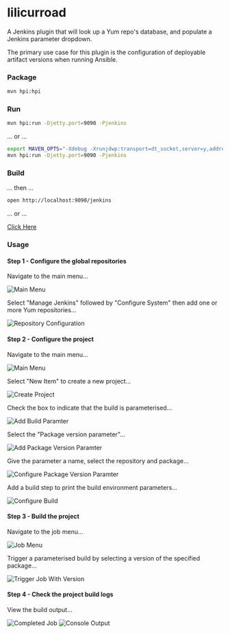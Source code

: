 # lilicurroad

A Jenkins plugin that will look up a Yum repo's database, and populate a Jenkins parameter dropdown. 

The primary use case for this plugin is the configuration of deployable artifact versions when running Ansible.


### Package 

```bash
mvn hpi:hpi
```


### Run

```bash
mvn hpi:run -Djetty.port=9090 -Pjenkins
```

... or ...

```bash
export MAVEN_OPTS="-Xdebug -Xrunjdwp:transport=dt_socket,server=y,address=5005,suspend=n" 
mvn hpi:run -Djetty.port=9090 -Pjenkins
```


### Build


... then ...

```bash
open http://localhost:9090/jenkins
```


... or ...

[Click Here](http://localhost:9090/jenkins)


### Usage

#### Step 1 - Configure the global repositories

Navigate to the main menu...

![](src/doc/images/Step_01_MainMenu.png "Main Menu")

Select "Manage Jenkins" followed by "Configure System" then add one or more Yum repositories...

![](src/doc/images/Step_02_RepositoryConfiguration.png "Repository Configuration")

#### Step 2 - Configure the project

Navigate to the main menu...

![](src/doc/images/Step_01_MainMenu.png "Main Menu")

Select "New Item" to create a new project...

![](src/doc/images/Step_03_CreateProject.png "Create Project")

Check the box to indicate that the build is parameterised...

![](src/doc/images/Step_04_AddBuildParameter.png "Add Build Paramter")

Select the "Package version parameter"...

![](src/doc/images/Step_05_AddPackageVersionParameter.png "Add Package Version Paramter")

Give the parameter a name, select the repository and package...

![](src/doc/images/Step_06_ConfigurePackageVersionParameter.png "Configure Package Version Paramter")

Add a build step to print the build environment parameters... 

![](src/doc/images/Step_07_ConfigureBuild.png "Configure Build")

#### Step 3 - Build the project

Navigate to the job menu...

![](src/doc/images/Step_08_ReturnToJobMenu.png "Job Menu")

Trigger a parameterised build by selecting a version of the specified package...


![](src/doc/images/Step_09_TriggerJobWithVersion.png "Trigger Job With Version")

#### Step 4 - Check the project build logs

View the build output...

![](src/doc/images/Step_10_CompletedBuild.png "Completed Job")
![](src/doc/images/Step_11_BuildOutputContainingEnvironment.png "Console Output")

